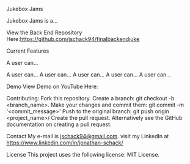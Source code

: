 Jukebox Jams

Jukebox Jams is a...

View the Back End Repository Here:https://github.com/jschack94/finalbackendjuke

Current Features <p>
A user can...<p>
A user can...
A user can...
A user can...
A user can...
A user can...

Demo
View Demo on YouTube Here:

Contributing:
Fork this repository.
Create a branch: git checkout -b <branch_name>.
Make your changes and commit them: git commit -m '<commit_message>'
Push to the original branch: git push origin <project_name>/<location>
Create the pull request.
Alternatively see the GitHub documentation on creating a pull request.

Contact
My e-mail is jschack94@gmail.com. visit my LinkedIn at https://www.linkedin.com/in/jonathan-schack/

License
This project uses the following license: MIT License.
